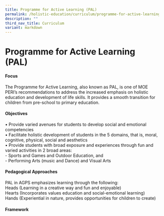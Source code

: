 ```yaml
---
title: Programme for Active Learning (PAL)
permalink: /holistic-education/curriculum/programme-for-active-learning-pal/
description: ""
third_nav_title: Curriculum
variant: markdown
---
```

Programme for Active Learning (PAL)
======================

#### Focus
The Programme for Active Learning, also known as PAL, is one of MOE PERI’s recommendations to address the increased emphasis on holistic education and development of life skills. It provides a smooth transition for children from pre-school to primary education.

#### Objectives
• Provide varied avenues for students to develop social and emotional competencies <br>
• Facilitate holistic development of students in the 5 domains, that is, moral, cognitive, physical, social and aesthetics <br>
• Provide students with broad exposure and experiences through fun and varied activities in 2 broad areas:<br>
		- Sports and Games and Outdoor Education, and<br>
		- Performing Arts (music and Dance) and Visual Arts

#### Pedagogical Approaches

PAL in AGPS emphasizes learning through the following:<br>
Heads (Learning in a creative way and fun and enjoyable)<br>
Hearts (Incorporates values education and social-emotional learning)<br>
Hands (Experiential in nature, provides opportunities for children to create) 

#### Framework
